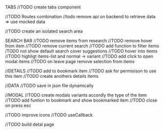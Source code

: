 TABS
//TODO create tabs component

//TODO Routes combination
//todo remove api on backend to retrieve data  => use mocked data

//TODO create an isolated search area

SEARCH BAR
//TODO remove items from research
//TODO remove hover from item
//TODO remove current search
//TODO add function to filter items
/TODO not show default search cover suggestions
//TODO hover into items
//TODO highligt items-list and normal -> variant
//TODO add click to open modal items
//TODO on leave page remove selection from items

//DETAILS
//TODO add to bookmark item
//TODO ask for permisison to use this item
//TODO create anothers details items

//DATA
//TODO save in json file dynamically

//MODAL
//TODO create modals variants accordly the type of the item
//TODO add funtion to bookmark and show bookmarked item
//TODO close on press esc

//TODO improve icons
//TODO useCallback

//TODO build detal page